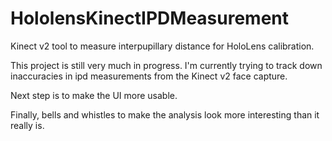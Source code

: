 # HololensKinectIPDMeasurement
Kinect v2 tool to measure interpupillary distance for HoloLens calibration.

This project is still very much in progress. I'm currently trying to track down inaccuracies in ipd measurements from the Kinect v2 face capture.

Next step is to make the UI more usable.

Finally, bells and whistles to make the analysis look more interesting than it really is.

